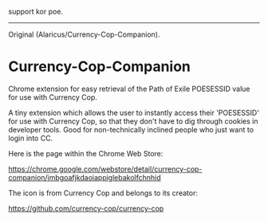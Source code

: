 support kor poe.


-------------------------------------------------------------




Original (Alaricus/Currency-Cop-Companion). 


# Currency-Cop-Companion
Chrome extension for easy retrieval of the Path of Exile POESESSID value for use with Currency Cop.

A tiny extension which allows the user to instantly access their 'POESESSID' for use with Currency
Cop, so that they don't have to dig through cookies in developer tools. Good for non-technically 
inclined people who just want to login into CC.

Here is the page within the Chrome Web Store:

https://chrome.google.com/webstore/detail/currency-cop-companion/jmbgoafjkdaoiappiglebakolfchnhid

The icon is from Currency Cop and belongs to its creator:

https://github.com/currency-cop/currency-cop
